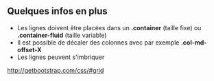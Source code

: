 ## Quelques infos en plus


- Les lignes doivent être placées dans un **.container** (taille fixe) ou **.container-fluid** (taille variable)
- Il est possible de décaler des colonnes avec par exemple **.col-md-offset-X**
- Les lignes peuvent s'imbriquer

http://getbootstrap.com/css/#grid
